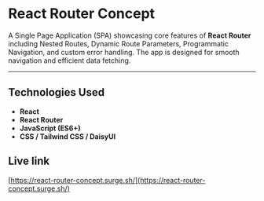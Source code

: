 # React Router Concept

A Single Page Application (SPA) showcasing core features of **React Router** including Nested Routes, Dynamic Route Parameters, Programmatic Navigation, and custom error handling. The app is designed for smooth navigation and efficient data fetching.

---

## Technologies Used

- **React**
- **React Router**
- **JavaScript (ES6+)**
- **CSS / Tailwind CSS / DaisyUI** 

## Live link

[https://react-router-concept.surge.sh/](https://react-router-concept.surge.sh/)
